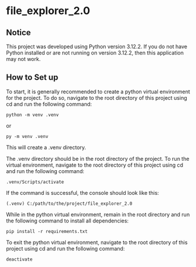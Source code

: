 # file_explorer_2.0

## **Notice**

This project was developed using Python version 3.12.2. If you do not have Python installed or are not running on version 3.12.2, then this application may not work.

## **How to Set up**

To start, it is generally recommended to create a python virtual environment for the project. To do so, navigate to the root directory of this project using cd and run the following command:
```
python -m venv .venv
```
or 
```
py -m venv .venv
```

This will create a .venv directory.

The .venv directory should be in the root directory of the project. To run the virtual environment, navigate to the root directory of this project using cd and run the following command:
```
.venv/Scripts/activate
```

If the command is successful, the console should look like this:
```
(.venv) C:/path/to/the/project/file_explorer_2.0
```

While in the python virtual environment, remain in the root directory and run the following command to install all dependencies:
```
pip install -r requirements.txt
```

To exit the python virtual environment, navigate to the root directory of this project using cd and run the following command:
```
deactivate
```